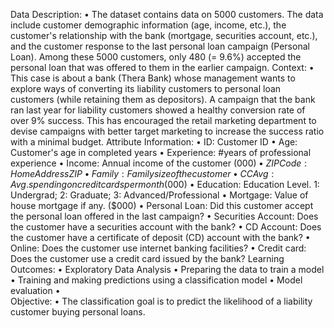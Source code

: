 Data Description:
•	The dataset contains data on 5000 customers. The data include customer demographic information (age, income, etc.), the customer's relationship with the bank (mortgage, securities account, etc.), and the customer response to the last personal loan campaign (Personal Loan). Among these 5000 customers, only 480 (= 9.6%) accepted the personal loan that was offered to them in the earlier campaign.
Context:
•	This case is about a bank (Thera Bank) whose management wants to explore ways of converting its liability customers to personal loan customers (while retaining them as depositors). A campaign that the bank ran last year for liability customers showed a healthy conversion rate of over 9% success. This has encouraged the retail marketing department to devise campaigns with better target marketing to increase the success ratio with a minimal budget.
Attribute Information:
•	ID: Customer ID
•	Age: Customer's age in completed years
•	Experience: #years of professional experience
•	Income: Annual income of the customer ($000)
•	ZIP Code: Home Address ZIP
•	Family: Family size of the customer
•	CCAvg: Avg. spending on credit cards per month ($000)
•	Education: Education Level. 1: Undergrad; 2: Graduate; 3: Advanced/Professional
•	Mortgage: Value of house mortgage if any. ($000)
•	Personal Loan: Did this customer accept the personal loan offered in the last campaign?
•	Securities Account: Does the customer have a securities account with the bank?
•	CD Account: Does the customer have a certificate of deposit (CD) account with the bank?
•	Online: Does the customer use internet banking facilities?
•	Credit card: Does the customer use a credit card issued by the bank?
 Learning Outcomes:
•	Exploratory Data Analysis
•	Preparing the data to train a model
•	Training and making predictions using a classification model
•	Model evaluation
•	
Objective:
•	The classification goal is to predict the likelihood of a liability customer buying personal loans.
